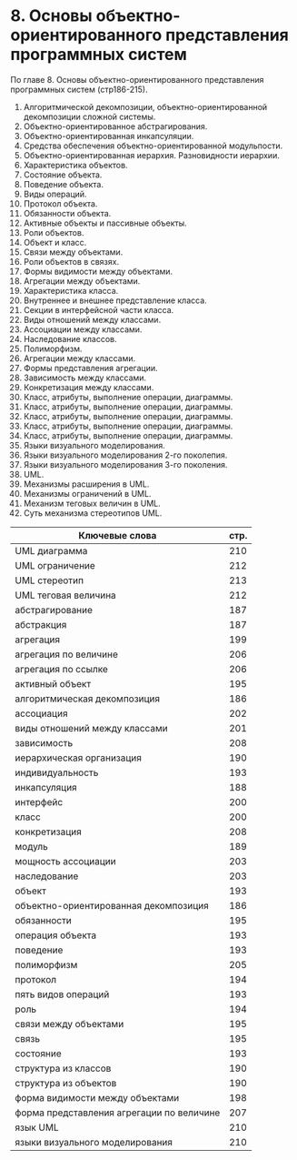 # 8. Основы объектно-ориентированного представления программных систем
По главе 8. Основы объектно-ориентированного представления программных систем (стр186-215).

1. Алгоритмической декомпозиции, объектно-ориентированной декомпозиции сложной системы.
2. Объектно-ориентированное абстрагирования.
3. Объектно-ориентированная инкапсуляции.
4. Средства обеспечения объектно-ориентированной модульпости.
5. Объектно-ориентированная иерархия. Разновидности иерархии.
6. Характеристика объектов.
7. Состояние объекта.
8. Поведение объекта.
9. Виды операций.
10. Протокол объекта.
11. Обязанности объекта.
12. Активные объекты и пассивные объекты.
13. Роли объектов.
14. Объект и класс.
15. Связи между объектами.
16. Роли объектов в связях.
17. Формы видимости между объектами.
18. Агрегации между объектами.
19. Характеристика класса.
20. Внутреннее и внешнее представление класса.
21. Секции в интерфейсной части класса.
22. Виды отношений между классами.
23. Ассоциации между классами.
24. Наследование классов.
25. Полиморфизм.
26. Агрегации между классами.
27. Формы представления агрегации.
28. Зависимость между классами.
29. Конкретизация между классами.
30. Класс, атрибуты, выполнение операции, диаграммы.
31. Класс, атрибуты, выполнение операции, диаграммы.
32. Класс, атрибуты, выполнение операции, диаграммы.
33. Класс, атрибуты, выполнение операции, диаграммы.
34. Класс, атрибуты, выполнение операции, диаграммы.
35. Языки визуального моделирования.
36. Языки визуального моделирования 2-го поколепия.
37. Языки визуального моделирования 3-го поколения.
38. UML.
39. Механизмы расширения в UML.
40. Механизмы ограничений в UML.
41. Механизм теговых величин в UML.
42. Суть механизма стереотипов UML.

Ключевые слова | стр.
-----|-----
UML	диаграмма | 										210
UML	ограничение | 									212
UML	стереотип |										213
UML	теговая величина |									212
абстрагирование | 										187
абстракция |											187
агрегация |											199
агрегация 	по величине |								206
агрегация 	по ссылке	|								206
активный объект |										195
алгоритмическая декомпозиция	|						186
ассоциация | 										202
виды отношений между классами	|						201
зависимость |										208
иерархическая	организация |							190
 индивидуальность |									193
 инкапсуляция	|									188
 интерфейс	|										200
класс |											200
конкретизация | 										208
модуль |											189
мощность	ассоциации |								203
наследование | 										203
объект |											193
объектно-ориентированная декомпозиция | 					186
обязанности | 										195
операция	объекта | 									193
поведение |											193
полиморфизм |										205
протокол | 											194
пять видов операций |									193
роль |												194
связи между объектами | 								195
связь |												195
состояние |											193
структура	из классов |									190
структура	из объектов |								190
форма	видимости между объектами |						198
форма	представления агрегации по величине |				207
язык UML |											210
языки визуального моделирования |							210

